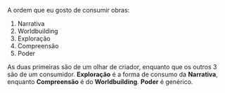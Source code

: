 A ordem que eu gosto de consumir obras:

1. Narrativa
2. Worldbuilding
3. Exploração
4. Compreensão
5. Poder

As duas primeiras são de um olhar de criador, enquanto que os outros 3 são de um consumidor. **Exploração** é a forma de consumo da **Narrativa**, enquanto **Compreensão** é do **Worldbuilding**. **Poder** é genérico.